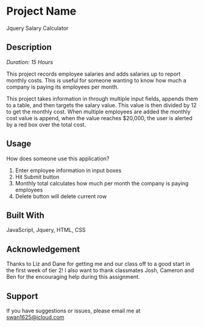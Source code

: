 # Project Name

Jquery Salary Calculator 


## Description

_Duration: 15 Hours_

This project records employee salaries and adds salaries up to report monthly costs. This is useful for someone wanting to know how much a company is paying its employees per month.  

This project takes information in through multiple input fields, appends them to a table, and then targets the salary value. This value is then divided by 12 to get the monthly cost. When multiple employees are added the monthly cost value is append, when the value reaches
$20,000, the user is alerted by a red box over the total cost. 


## Usage
How does someone use this application? 

1. Enter employee information in input boxes  
2. Hit Submit button 
3. Monthly total calculates how much per month the company is paying employees
4. Delete button will delete current row 



## Built With

JavaScript, Jquery, HTML, CSS 


## Acknowledgement
Thanks to Liz and Dane for getting me and our class off to a good start in the first week of tier 2! I also want to thank classmates Josh, Cameron and Ben for the encouraging help during this assignment.

## Support
If you have suggestions or issues, please email me at swan1625@icloud.com